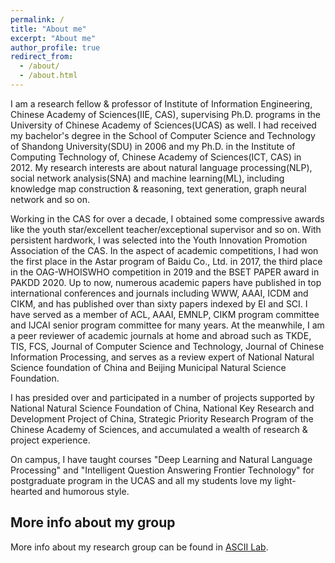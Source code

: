 ```yaml
---
permalink: /
title: "About me"
excerpt: "About me"
author_profile: true
redirect_from: 
  - /about/
  - /about.html
---
```


I am a research fellow & professor of Institute of Information Engineering, Chinese Academy of Sciences(IIE, CAS), supervising Ph.D. programs in the University of Chinese Academy of Sciences(UCAS) as well. I had received my bachelor's degree in the School of Computer Science and Technology of Shandong University(SDU) in 2006 and my Ph.D. in the Institute of Computing Technology of, Chinese Academy of Sciences(ICT, CAS) in 2012. My research interests are about natural language processing(NLP), social network analysis(SNA) and machine learning(ML), including knowledge map construction & reasoning, text generation, graph neural network and so on. 

Working in the CAS for over a decade, I obtained some compressive awards like the youth star/excellent teacher/exceptional supervisor and so on. With persistent hardwork, I was selected into the Youth Innovation Promotion Association of the CAS. In the aspect of academic competitions, I had won the first place in the Astar program of Baidu Co., Ltd. in 2017, the third place in the OAG-WHOISWHO competition in 2019 and the BSET PAPER award in PAKDD 2020. Up to now, numerous academic papers have published in top international conferences and journals including WWW, AAAI, ICDM and CIKM, and has published over than sixty papers indexed by EI and SCI. I have served as a member of ACL, AAAI, EMNLP, CIKM program committee and IJCAI senior program committee for many years. At the meanwhile, I am a peer reviewer of academic journals at home and abroad such as TKDE, TIS, FCS, Journal of Computer Science and Technology, Journal of Chinese Information Processing, and serves as a review expert of National Natural Science foundation of China and Beijing Municipal Natural Science Foundation. 

I has presided over and participated in a number of projects supported by National Natural Science Foundation of China, National Key Research and Development Project of China, Strategic Priority Research Program of the Chinese Academy of Sciences, and accumulated a wealth of research & project experience. 

On campus, I have taught courses "Deep Learning and Natural Language Processing" and "Intelligent Question Answering Frontier Technology" for postgraduate program in the UCAS and all my students love my light-hearted and humorous style.


More info about my group
------
More info about my research group can be found in [ASCII Lab](https://ascii-iie.github.io/). 
